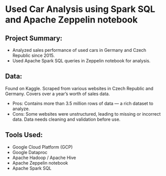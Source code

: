 # Used Car Analysis using Spark SQL and Apache Zeppelin notebook

## Project Summary:
* Analyzed sales performance of used cars in Germany and Czech Republic since 2015.
* Used Apache Spark SQL queries in Zeppelin notebook for analysis.

## Data:
Found on Kaggle. Scraped from various websites in Czech Republic and Germany. Covers over a year’s worth of sales data.
* Pros: Contains more than 3.5 million rows of data — a rich dataset to analyze.
* Cons: Some websites were unstructured, leading to missing or incorrect data. Data needs cleaning and validation before use.

## Tools Used:
* Google Cloud Platform (GCP)
* Google Dataproc
* Apache Hadoop / Apache Hive
* Apache Zeppelin notebook
* Apache Spark SQL

